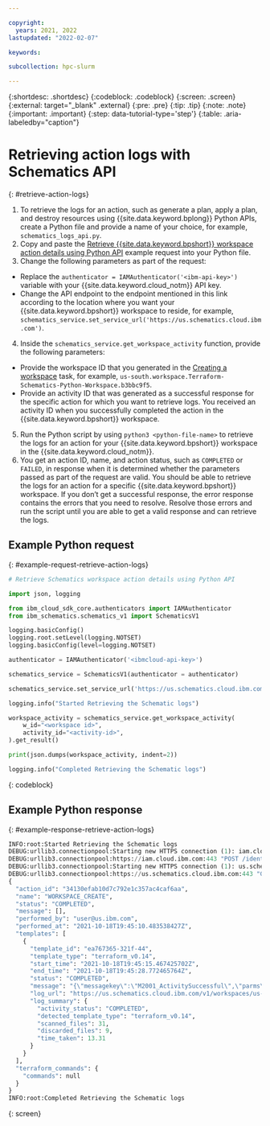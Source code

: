 ```yaml
---

copyright:
  years: 2021, 2022
lastupdated: "2022-02-07"

keywords: 

subcollection: hpc-slurm

---
```


{:shortdesc: .shortdesc}
{:codeblock: .codeblock}
{:screen: .screen}
{:external: target="_blank" .external}
{:pre: .pre}
{:tip: .tip}
{:note: .note}
{:important: .important}
{:step: data-tutorial-type='step'}
{:table: .aria-labeledby="caption"}

# Retrieving action logs with Schematics API
{: #retrieve-action-logs}

1. To retrieve the logs for an action, such as generate a plan, apply a plan, and destroy resources using {{site.data.keyword.bplong}} Python APIs, create a Python file and provide a name of your choice, for example, `schematics_logs_api.py`.
2. Copy and paste the [Retrieve {{site.data.keyword.bpshort}} workspace action details using Python API](/docs/hpc-slurm?topic=hpc-slurm-retrieve-action-logs&interface=api#example-request-retrieve-action-logs) example request into your Python file.
3. Change the following parameters as part of the request:
  * Replace the `authenticator = IAMAuthenticator('<ibm-api-key>')` variable with your {{site.data.keyword.cloud_notm}} API key.
  * Change the API endpoint to the endpoint mentioned in this link according to the location where you want your {{site.data.keyword.bpshort}} workspace to reside, for example, `schematics_service.set_service_url('https://us.schematics.cloud.ibm.com')`.
4. Inside the `schematics_service.get_workspace_activity` function, provide the following parameters:
  * Provide the workspace ID that you generated in the [Creating a workspace](/docs/hpc-slurm?topic=hpc-slurm-creating-workspace&interface=api#example-request-create) task, for example, `us-south.workspace.Terraform-Schematics-Python-Workspace.b3bbc9f5`.
  * Provide an activity ID that was generated as a successful response for the specific action for which you want to retrieve logs. You received an activity ID when you successfully completed the action in the {{site.data.keyword.bpshort}} workspace.
5. Run the Python script by using `python3 <python-file-name>` to retrieve the logs for an action for your {{site.data.keyword.bpshort}} workspace in the {{site.data.keyword.cloud_notm}}.
6. You get an action ID, name, and action status, such as `COMPLETED` or `FAILED`, in response when it is determined whether the parameters passed as part of the request are valid. You should be able to retrieve the logs for an action for a specific {{site.data.keyword.bpshort}} workspace. If you don’t get a successful response, the error response contains the errors that you need to resolve. Resolve those errors and run the script until you are able to get a valid response and can retrieve the logs.

## Example Python request
{: #example-request-retrieve-action-logs}

```python
# Retrieve Schematics workspace action details using Python API

import json, logging

from ibm_cloud_sdk_core.authenticators import IAMAuthenticator
from ibm_schematics.schematics_v1 import SchematicsV1

logging.basicConfig()
logging.root.setLevel(logging.NOTSET)
logging.basicConfig(level=logging.NOTSET)

authenticator = IAMAuthenticator('<ibmcloud-api-key>')

schematics_service = SchematicsV1(authenticator = authenticator)

schematics_service.set_service_url('https://us.schematics.cloud.ibm.com')

logging.info("Started Retrieving the Schematic logs")

workspace_activity = schematics_service.get_workspace_activity(
    w_id="<workspace id>",
    activity_id="<activity-id>",
).get_result()

print(json.dumps(workspace_activity, indent=2))

logging.info("Completed Retrieving the Schematic logs")
```
{: codeblock}

## Example Python response
{: #example-response-retrieve-action-logs}

```python
INFO:root:Started Retrieving the Schematic logs
DEBUG:urllib3.connectionpool:Starting new HTTPS connection (1): iam.cloud.ibm.com:443
DEBUG:urllib3.connectionpool:https://iam.cloud.ibm.com:443 "POST /identity/token HTTP/1.1" 200 1055
DEBUG:urllib3.connectionpool:Starting new HTTPS connection (1): us.schematics.cloud.ibm.com:443
DEBUG:urllib3.connectionpool:https://us.schematics.cloud.ibm.com:443 "GET /v1/workspaces/us-south.workspace.Sample-Schematics-Api-workspace.0f4b9089/actions/34130efab10d7c792e1c357ac4caf6aa HTTP/1.1" 200 None
{
  "action_id": "34130efab10d7c792e1c357ac4caf6aa",
  "name": "WORKSPACE_CREATE",
  "status": "COMPLETED",
  "message": [],
  "performed_by": "user@us.ibm.com",
  "performed_at": "2021-10-18T19:45:10.483538427Z",
  "templates": [
    {
      "template_id": "ea767365-321f-44",
      "template_type": "terraform_v0.14",
      "start_time": "2021-10-18T19:45:15.467425702Z",
      "end_time": "2021-10-18T19:45:28.772465764Z",
      "status": "COMPLETED",
      "message": "{\"messagekey\":\"M2001_ActivitySuccessful\",\"parms\":{},\"requestid\":\"2236dccc-4f75-4b2c-9fe5-ccaa7be8aae5\",\"timestamp\":\"2021-10-18T19:45:28.772468053Z\"}",
      "log_url": "https://us.schematics.cloud.ibm.com/v1/workspaces/us-south.workspace.Sample-Schematics-Api-workspace.0f4b9089/runtime_data/ea767365-321f-44/log_store/actions/34130efab10d7c792e1c357ac4caf6aa",
      "log_summary": {
        "activity_status": "COMPLETED",
        "detected_template_type": "terraform_v0.14",
        "scanned_files": 31,
        "discarded_files": 9,
        "time_taken": 13.31
      }
    }
  ],
  "terraform_commands": {
    "commands": null
  }
}
INFO:root:Completed Retrieving the Schematic logs
```
{: screen}


